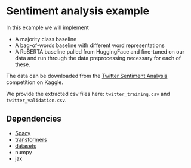 # Sentiment analysis example
In this example we will implement
* A majority class baseline
* A bag-of-words baseline with different word representations
* A RoBERTA baseline pulled from HuggingFace and fine-tuned on our data
and run through the data preprocessing necessary for each of these.

The data can be downloaded from the
[Twitter Sentiment Analysis](https://www.kaggle.com/datasets/jp797498e/twitter-entity-sentiment-analysis)
competition on Kaggle.

We provide the extracted csv files here: `twitter_training.csv` and `twitter_validation.csv`.


## Dependencies
* [Spacy](https://spacy.io/usage)
* [transformers](https://huggingface.co/docs/transformers/installation)
* [datasets](https://huggingface.co/docs/datasets/installation)
* numpy
* jax
